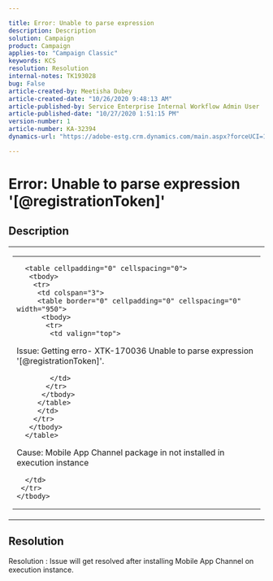 ```yaml
---

title: Error: Unable to parse expression   
description: Description  
solution: Campaign  
product: Campaign  
applies-to: "Campaign Classic"  
keywords: KCS  
resolution: Resolution  
internal-notes: TK193028  
bug: False  
article-created-by: Meetisha Dubey  
article-created-date: "10/26/2020 9:48:13 AM"  
article-published-by: Service Enterprise Internal Workflow Admin User  
article-published-date: "10/27/2020 1:51:15 PM"  
version-number: 1  
article-number: KA-32394  
dynamics-url: "https://adobe-estg.crm.dynamics.com/main.aspx?forceUCI=1&pagetype=entityrecord&etn=knowledgearticle&id=dfb27b3c-7017-eb11-a812-000d3a593b88"

---
```


# Error:  Unable to parse expression '[@registrationToken]'

## Description


<table cellpadding="0" cellspacing="0">
 <tbody>
  <tr>
   <td colspan="3">
   <table border="0" cellpadding="0" cellspacing="0" width="950">
    <tbody>
     <tr>
      <td valign="top">
      
      <table cellpadding="0" cellspacing="0">
       <tbody>
        <tr>
         <td colspan="3">
         <table border="0" cellpadding="0" cellspacing="0" width="950">
          <tbody>
           <tr>
            <td valign="top">
            

Issue: Getting erro- XTK-170036 Unable to parse expression '[@registrationToken]'.

            </td>
           </tr>
          </tbody>
         </table>
         </td>
        </tr>
       </tbody>
      </table>
      

      

Cause: Mobile App Channel package in not installed in execution instance

      </td>
     </tr>
    </tbody>
   </table>
   </td>
  </tr>
 </tbody>
</table>





## Resolution

Resolution : Issue will get resolved after installing Mobile App Channel on execution instance.
